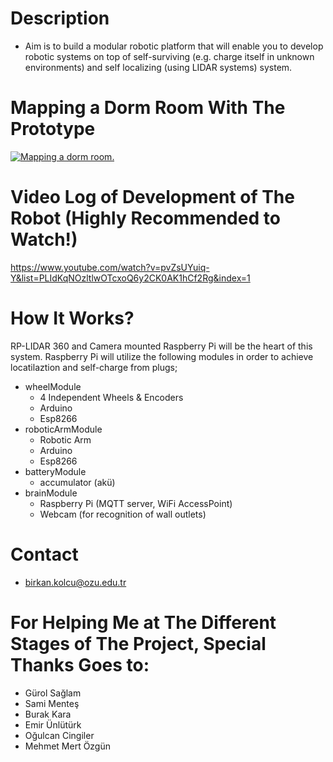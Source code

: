 # Description
- Aim is to build a modular robotic platform that will enable you to develop robotic systems on top of self-surviving (e.g. charge itself in unknown environments) and self localizing (using LIDAR systems) system.

# Mapping a Dorm Room With The Prototype
[![Mapping a dorm room.](http://i.imgur.com/aGk2MWS.png)](http://www.youtube.com/watch?v=oFOAtAxZN7c&t=0m44s "Mapping a dorm room.")

# Video Log of Development of The Robot (Highly Recommended to Watch!)
https://www.youtube.com/watch?v=pvZsUYuiq-Y&list=PLIdKqNOzltlwOTcxoQ6y2CK0AK1hCf2Rg&index=1
		
# How It Works?
RP-LIDAR 360 and Camera mounted Raspberry Pi will be the heart of this system. Raspberry Pi will utilize the following modules in order to achieve locatilaztion and self-charge from plugs;
- wheelModule
  - 4 Independent Wheels & Encoders
  - Arduino
  - Esp8266
- roboticArmModule
  - Robotic Arm
  - Arduino
  - Esp8266
- batteryModule
  - accumulator (akü)
- brainModule
  - Raspberry Pi (MQTT server, WiFi AccessPoint)
  - Webcam (for recognition of wall outlets)
# Contact
- birkan.kolcu@ozu.edu.tr

# For Helping Me at The Different Stages of The Project, Special Thanks Goes to:
- Gürol Sağlam
- Sami Menteş
- Burak Kara
- Emir Ünlütürk
- Oğulcan Cingiler
- Mehmet Mert Özgün
		
